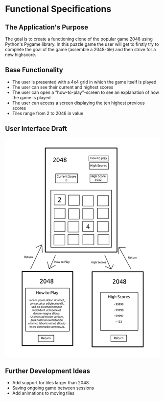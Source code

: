 # Functional Specifications

## The Application's Purpose
The goal is to create a functioning clone of the popular game [2048](https://en.wikipedia.org/wiki/2048_(video_game)) using Python's Pygame library. In this puzzle game the user will get to firstly try to complete the goal of the game (assemble a 2048-tile) and then strive for a new highscore.

## Base Functionality
- The user is presented with a 4x4 grid in which the game itself is played
- The user can see their current and highest scores
- The user can open a "how-to-play"-screen to see an explanation of how the game is played
- The user can access a screen displaying the ten highest previous scores
- Tiles range from 2 to 2048 in value

## User Interface Draft
![The game screen functions as the main screen. From here the user can access two other screens, the highscore display and the "how-to-play"-screen.](https://github.com/Niclas-L/ot-harjoitustyo/blob/master/documentation/images/2048functioncalspec.png)


## Further Development Ideas
- Add support for tiles larger than 2048
- Saving ongoing game between sessions
- Add animations to moving tiles
